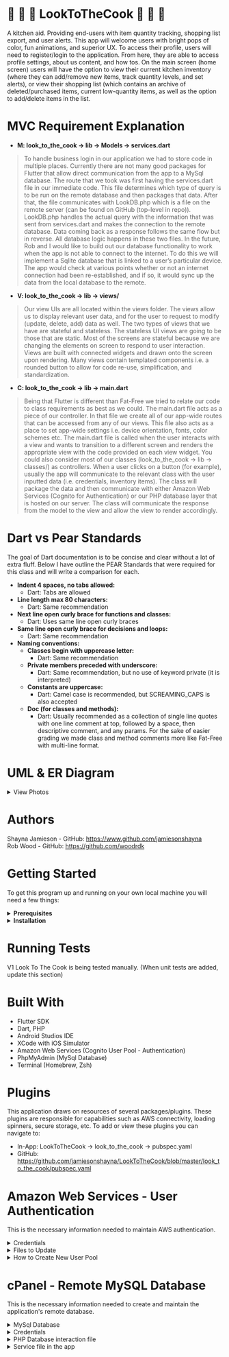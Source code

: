 # :pizza: :hamburger: :doughnut: LookToTheCook :doughnut: :hamburger: :pizza:
A kitchen aid. Providing end-users with item quantity tracking, shopping list
export, and user alerts. This app will welcome users with bright pops of color, fun animations,
and superior UX. To access their profile, users will need to register/login to the application. From
here, they are able to access profile settings, about us content, and how tos. On the main
screen (home screen) users will have the option to view their current kitchen inventory (where
they can add/remove new items, track quantity levels, and set alerts), or view their shopping list
(which contains an archive of deleted/purchased items, current low-quantity items, as well as
the option to add/delete items in the list.

# MVC Requirement Explanation
- <b>M: look_to_the_cook -> lib -> Models -> services.dart</b> <br>
> To handle business login in our application we had to store code in multiple places. Currently there are not many good packages for Flutter that allow direct communication from the app to a MySql database. The route that we took was first having the services.dart file in our immediate code. This file determines which type of query is to be run on the remote database and then packages that data. After that, the file communicates with LookDB.php which is a file on the remote server (can be found on GitHub (top-level in repo)). LookDB.php handles the actual query with the information that was sent from services.dart and makes the connection to the remote database. Data coming back as a response follows the same flow but in reverse. All database logic happens in these two files. In the future, Rob and I would like to build out our database functionality to work when the app is not able to connect to the internet. To do this we will implement a Sqlite database that is linked to a user’s particular device. The app would check at various points whether or not an internet connection had been re-established, and if so, it would sync up the data from the local database to the remote.

- <b>V: look_to_the_cook -> lib -> views/</b> <br>
> Our view UIs are all located within the views folder. The views allow us to display relevant user data, and for the user to request to modify (update, delete, add) data as well. The two types of views that we have are stateful and stateless. The stateless UI views are going to be those that are static. Most of the screens are stateful because we are changing the elements on screen to respond to user interaction. Views are built with connected widgets and drawn onto the screen upon rendering. Many views contain templated components i.e. a rounded button to allow for code re-use, simplification, and standardization.

- <b>C: look_to_the_cook -> lib -> main.dart</b> <br>
> Being that Flutter is different than Fat-Free we tried to relate our code to class requirements as best as we could. The main.dart file acts as a piece of our controller. In that file we create all of our app-wide routes that can be accessed from any of our views. This file also acts as a place to set app-wide settings i.e. device orientation, fonts, color schemes etc. The main.dart file is called when the user interacts with a view and wants to transition to a different screen and renders the appropriate view with the code provided on each view widget. You could also consider most of our classes (look_to_the_cook -> lib -> classes/) as controllers. When a user clicks on a button (for example), usually the app will communicate to the relevant class with the user inputted data (i.e. credentials, inventory items). The class will package the data and then communicate with either Amazon Web Services (Cognito for Authentication) or our PHP database layer that is hosted on our server. The class will communicate the response from the model to the view and allow the view to render accordingly.

# Dart vs Pear Standards
The goal of Dart documentation is to be concise and clear without a lot of extra fluff. Below I have outline the PEAR Standards that were required for this class and will write a comparison for each.
- <b>Indent 4 spaces, no tabs allowed:</b>
  - Dart: Tabs are allowed
- <b>Line length max 80 characters:</b>
  - Dart: Same recommendation
- <b>Next line open curly brace for functions and classes:</b>
  - Dart: Uses same line open curly braces
- <b>Same line open curly brace for decisions and loops:</b>
  - Dart: Same recommendation
- <b>Naming conventions:</b>
  - <b>Classes begin with uppercase letter:</b>
    - Dart: Same recommendation
  - <b>Private members preceded with underscore:</b>
    - Dart: Same recommendation, but no use of keyword private (it is interpreted)
  - <b>Constants are uppercase:</b>
    - Dart: Camel case is recommended, but SCREAMING_CAPS is also accepted
  - <b>Doc (for classes and methods):</b>
    - Dart: Usually recommended as a collection of single line quotes with one line comment at top, followed by a space, then       descriptive comment, and any params. For the sake of easier grading we made class and method comments more like Fat-Free       with multi-line format.

# UML & ER Diagram

<details>
	<summary>View Photos</summary>
	
#### UML
<img src="/ER Diagram & UML/look_to_the_cook_UML.png" alt="Look to The Cook UML Diagram"/>
	
#### ER Digram
<img src="/ER Diagram & UML/look_to_the_cook_ER.png" alt="Look to the Cook ER Diagram"/>
	
</details>

# Authors
Shayna Jamieson - GitHub: <https://www.github.com/jamiesonshayna> <br>
Rob Wood - GitHub: <https://github.com/woodrdk>

# Getting Started 
To get this program up and running on your own local machine you will need a few things:

<details>
  <summary><strong>Prerequisites</strong></summary>
  
:small_orange_diamond: Windows:
> Operating Systems: Windows 7 SP1 or later (64-bit) <br>
> Disk Space: 400 MB (does not include disk space for IDE/tools). <br>
> Tools: Flutter depends on these tools being available in your environment. <br>
> Windows PowerShell 5.0 or newer (this is pre-installed with Windows 10) <br>
> Git for Windows 2.x, with the Use Git from the Windows Command Prompt option. <br>
> If Git for Windows is already installed, make sure you can run git commands from the command prompt or PowerShell.

:small_orange_diamond: Mac:
> Operating Systems: macOS (64-bit) <br>
> Disk Space: 700 MB (does not include disk space for IDE/tools). <br>
> Tools: Flutter depends on these command-line tools being available in your environment.
bash, curl, git 2.x, mkdir, rm, unzip, which

:small_orange_diamond: Linux:
> Operating Systems: Linux (64-bit) <br>
> Disk Space: 600 MB (does not include disk space for IDE/tools). <br>
> Tools: Flutter depends on these command-line tools being available in your environment.
bash, curl, git 2.x, mkdir, rm, unzip, which, xz-utils <br>
> Shared libraries: Flutter test command depends on this library being available in your environment.
libGLU.so.1 - provided by mesa packages such as libglu1-mesa on Ubuntu/Debian

  </details>
  
  <details>
    <summary><strong>Installation</strong></summary>
  
:small_orange_diamond: Step 1:
> Naviagte to https://flutter.dev/docs/get-started/install
this takes you to Flutter's installation page. From here select which type of operating system  you would like to install on.
  
:small_orange_diamond: Step 2:
> Depending on which operating system you have chosen you will be directed to the correct Flutter installation page. Start at the top of the page and follow all set-up instructions (if you are using a mac you will also need to download XCode - instructions provided). On this page you will also be setting up your iOS simulator (by-product of XCode), Android Emulator (through Android Studios), and getting flutter completely set up on your local machine.

> Windows: https://flutter.dev/docs/get-started/install/windows <br>
> Linux: https://flutter.dev/docs/get-started/install/linux <br>
> Mac: https://flutter.dev/docs/get-started/install/macos

:small_orange_diamond: Step 3:
> After installing the Flutter SDK users can normally choose between using Visual Studio Code as an editor or Android Studios/IntelliJ. This project is done and set up with Android Studios. To install Android Studio, flutter.dev has provided more information https://flutter.dev/docs/get-started/editor. Here you will be taken through steps to setup Android Studio. Once that has been installed, on the same page there are instructions on how to install the Flutter and Dart plugins that are needed for this project.

:small_orange_diamond: Step 4:
> If you would like to confirm successful implementation of steps 1-3 navigate to https://flutter.dev/docs/get-started/test-drive, for a full list of steps on testing a basic application.

:small_orange_diamond: Step 5:
> To get started working on this repo on your personal machine after successful installation of all needed tools- navigate to the directory you would like to put the application and paste the following code into your terminal/bash.

```console
foo@bar:~$ git clone https://github.com/jamiesonshayna/LookToTheCook.git
```

</details>

# Running Tests
V1 Look To The Cook is being tested manually. 
(When unit tests are added, update this section)

# Built With
- Flutter SDK
- Dart, PHP
- Android Studios IDE
- XCode with iOS Simulator
- Amazon Web Services (Cognito User Pool - Authentication)
- PhpMyAdmin (MySql Database)
- Terminal (Homebrew, Zsh)

# Plugins
This application draws on resources of several packages/plugins. These plugins are responsible for capabilities such as AWS connectivity, loading spinners, secure storage, etc. To add or view these plugins you can navigate to:

- In-App: LookToTheCook -> look_to_the_cook -> pubspec.yaml
- GitHub: https://github.com/jamiesonshayna/LookToTheCook/blob/master/look_to_the_cook/pubspec.yaml


# Amazon Web Services - User Authentication
This is the necessary information needed to maintain AWS authentication.

<details>
  <summary>Credentials</summary>
  
  - if you make a new user pool these lines need to be updated in the code base. Files to update are included below.
  
  ```dart
  // USER POOL ID
  final String userPoolID = 'XX-XXXX-XXXXXXXXXXX';
  // CLIENT ID
  final String clientID = 'XXXXXXXXXXXXXXXXXXXX';
  ```

  </details>
  
<details>
  <summary>Files to Update</summary>
  
  - file path: LookToTheCook -> look_to_the_cook -> lib -> classes
  
    - delete_account_class.dart
    - login_logout_class.dart
    - registration_class.dart
    - reset_password_class.dart
    - forgot_password_class.dart
  
  </details>

<details>
  <summary>How to Create New User Pool</summary>
  
  - To make a new user pool you should use the step-by-step setup wizard on AWS. There are a few things to keep in mind that
  are required for the V1 application to authenticate successfully.
  
    - Attributes: choose allow email addresses, only require name
    - Policies (require): minimum length 8, uppercase characters, lowercase letters, and at least one number
    - MFA Verification: choose verify with email
    - Message Customization: choose cognito default
    - App Client: make sure you set an app client (this is used above for the code base as 'clientID').
  
  </details>
  
  # cPanel - Remote MySQL Database

This is the necessary information needed to create and maintain the application's remote database.
<details>
  <summary>MySql Database </summary>
  -Database is currently on a student tier server
  -If database is to be changed locations will need to create a Mysql database
  -Connect to the database through a php file using a credentials file located on the server
</details>
<details>
  <summary>Credentials</summary>
  -This file will allow you to connect the php file to the database
    ```php
    $username = '';
    $password = '';
    $hostname = 'localhost';
    $database =  '';
    $cnxn = @mysqli_connect($hostname, $username, $password, $database)
    or die("Connection error: ".mysqli_connect_error());
     ```
</details>
<details>
  <summary>PHP Database interaction file</summary>
    -This file will allow you to interact with the database from the app and run queries
      ```php
        require('/home/XXXXXX/XXXXX.php'); // the credentials file
       ```
</details>
<details>
  <summary>Service file in the app</summary>
    -This file will allow you to interact with the database from the PHP database query file
    -This code is required to talk to the php file through the app
      ```dart
        import 'dart:convert';
        import 'package:http/http.dart' as http;

        import 'package:look_to_the_cook/classes/Inventory.dart';
        import 'package:look_to_the_cook/classes/secure_storage_class.dart';

        class Services {
          // variable to access the database file
          static const ROOT = 'https://xxxx.xxxxx.com/xxxx.php';
       ```
</details>

